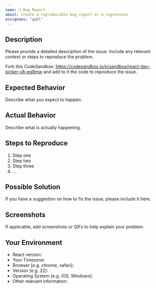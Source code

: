 ```yaml
---
name: 🐛 Bug Report
about: Create a reproducible bug report or a regression
assignees: "gpbl"
---
```


## Description

Please provide a detailed description of the issue. Include any relevant context or steps to reproduce the problem.

Fork this CodeSandbox: https://codesandbox.io/p/sandbox/react-day-picker-v8-eg8mw and add to it the code to reproduce the issue.

## Expected Behavior

Describe what you expect to happen.

## Actual Behavior

Describe what is actually happening.

## Steps to Reproduce

1. Step one
2. Step two
3. Step three
4. ...

## Possible Solution

If you have a suggestion on how to fix the issue, please include it here.

## Screenshots

If applicable, add screenshots or GIFs to help explain your problem.

## Your Environment

- React version:
- Your Timezone:
- Browser [e.g. chrome, safari]:
- Version [e.g. 22]:
- Operating System [e.g. iOS, Windows]:
- Other relevant information:
